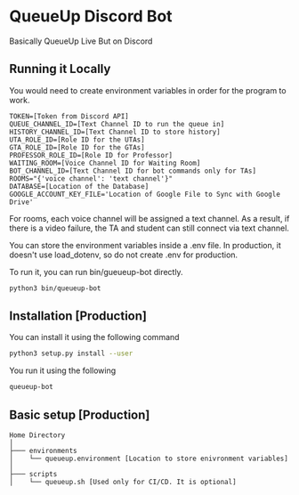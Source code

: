 # QueueUp Discord Bot
Basically QueueUp Live But on Discord

## Running it Locally
You would need to create environment variables in order for the program to work. 
```
TOKEN=[Token from Discord API]
QUEUE_CHANNEL_ID=[Text Channel ID to run the queue in]
HISTORY_CHANNEL_ID=[Text Channel ID to store history]
UTA_ROLE_ID=[Role ID for the UTAs]
GTA_ROLE_ID=[Role ID for the GTAs]
PROFESSOR_ROLE_ID=[Role ID for Professor] 
WAITING_ROOM=[Voice Channel ID for Waiting Room]
BOT_CHANNEL_ID=[Text Channel ID for bot commands only for TAs]
ROOMS="{'voice channel': 'text channel'}"
DATABASE=[Location of the Database]
GOOGLE_ACCOUNT_KEY_FILE='Location of Google File to Sync with Google Drive'
```
For rooms, each voice channel will be assigned a text channel. As a result, if there is a video failure, the TA and student can still connect via text channel.

You can store the environment variables inside a .env file. In production, it doesn't use load_dotenv, so do not create .env for production. 

To run it, you can run bin/gueueup-bot directly. 
```bash
python3 bin/queueup-bot
```

## Installation [Production]
You can install it using the following command
```bash
python3 setup.py install --user
```

You run it using the following
```bash
queueup-bot
```

## Basic setup [Production]
```.
Home Directory
│
├─── environments 
│    └── queueup.environment [Location to store enivronment variables]
│
├─── scripts 
│    └── queueup.sh [Used only for CI/CD. It is optional]
```

